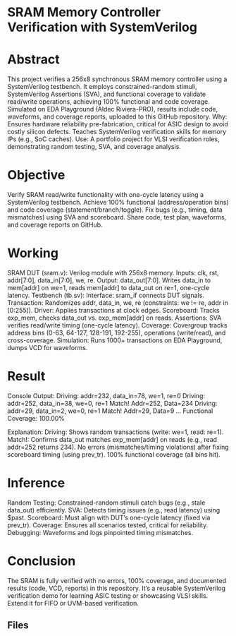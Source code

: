 # SRAM Memory Controller Verification with SystemVerilog
# Abstract
This project verifies a 256x8 synchronous SRAM memory controller using a SystemVerilog testbench. It employs constrained-random stimuli, SystemVerilog Assertions (SVA), and functional coverage to validate read/write operations, achieving 100% functional and code coverage. Simulated on EDA Playground (Aldec Riviera-PRO), results include code, waveforms, and coverage reports, uploaded to this GitHub repository.
Why: Ensures hardware reliability pre-fabrication, critical for ASIC design to avoid costly silicon defects. Teaches SystemVerilog verification skills for memory IPs (e.g., SoC caches).
Use: A portfolio project for VLSI verification roles, demonstrating random testing, SVA, and coverage analysis.
# Objective

Verify SRAM read/write functionality with one-cycle latency using a SystemVerilog testbench.
Achieve 100% functional (address/operation bins) and code coverage (statement/branch/toggle).
Fix bugs (e.g., timing, data mismatches) using SVA and scoreboard.
Share code, test plan, waveforms, and coverage reports on GitHub.

# Working

SRAM DUT (sram.v): Verilog module with 256x8 memory. Inputs: clk, rst, addr[7:0], data_in[7:0], we, re. Output: data_out[7:0]. Writes data_in to mem[addr] on we=1, reads mem[addr] to data_out on re=1, one-cycle latency.
Testbench (tb.sv):
Interface: sram_if connects DUT signals.
Transaction: Randomizes addr, data_in, we, re (constraints: we != re, addr in [0:255]).
Driver: Applies transactions at clock edges.
Scoreboard: Tracks exp_mem, checks data_out vs. exp_mem[addr] on reads.
Assertions: SVA verifies read/write timing (one-cycle latency).
Coverage: Covergroup tracks address bins (0-63, 64-127, 128-191, 192-255), operations (write/read), and cross-coverage.
Simulation: Runs 1000+ transactions on EDA Playground, dumps VCD for waveforms.

# Result
Console Output:
Driving: addr=232, data_in=78, we=1, re=0
Driving: addr=252, data_in=38, we=0, re=1
Match! Addr=252, Data=234
Driving: addr=29, data_in=2, we=0, re=1
Match! Addr=29, Data=9
...
Functional Coverage: 100.00%


Explanation: 
Driving: Shows random transactions (write: we=1, read: re=1).
Match!: Confirms data_out matches exp_mem[addr] on reads (e.g., read addr=252 returns 234).
No errors (mismatches/timing violations) after fixing scoreboard timing (using prev_tr).
100% functional coverage (all bins hit).



# Inference

Random Testing: Constrained-random stimuli catch bugs (e.g., stale data_out) efficiently.
SVA: Detects timing issues (e.g., read latency) using $past.
Scoreboard: Must align with DUT’s one-cycle latency (fixed via prev_tr).
Coverage: Ensures all scenarios tested, critical for reliability.
Debugging: Waveforms and logs pinpointed timing mismatches.

# Conclusion
The SRAM is fully verified with no errors, 100% coverage, and documented results (code, VCD, reports) in this repository. It’s a reusable SystemVerilog verification demo for learning ASIC testing or showcasing VLSI skills. Extend it for FIFO or UVM-based verification.

## Files

